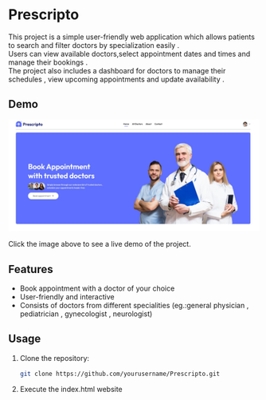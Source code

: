 # Prescripto

This project is a simple user-friendly web application which allows patients to search and filter doctors by specialization easily .<br>
Users can view available doctors,select appointment dates and times and manage their bookings . <br>
The project also includes a dashboard for doctors to manage their schedules , view upcoming appointments and update availability .

## Demo

[![Demo](prescripto.jpg)](https://prescripto-alpha.vercel.app/)

Click the image above to see a live demo of the project.

## Features

- Book appointment with a doctor of your choice<br>
- User-friendly and interactive<br>
- Consists of doctors from different specialities (eg.:general physician , pediatrician , gynecologist , neurologist)<br>

## Usage

1. Clone the repository:
   ```bash
   git clone https://github.com/yourusername/Prescripto.git
   
2. Execute the index.html website 





